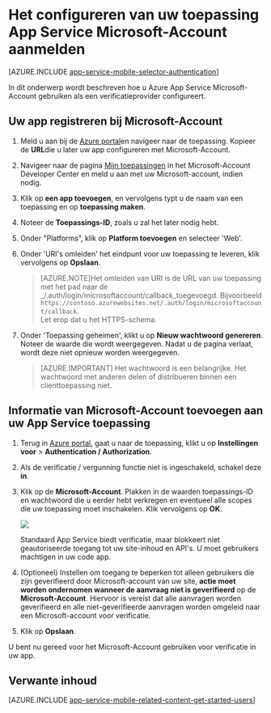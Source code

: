 <properties
    pageTitle="Het Microsoft-Account-verificatie configureren voor de toepassing Services App"
    description="Informatie over het Microsoft-Account-verificatie configureren voor uw App Services-toepassing."
    authors="mattchenderson"
    services="app-service"
    documentationCenter=""
    manager="erikre"
    editor=""/>

<tags
    ms.service="app-service"
    ms.workload="mobile"
    ms.tgt_pltfrm="na"
    ms.devlang="multiple"
    ms.topic="article"
    ms.date="10/01/2016"
    ms.author="mahender"/>

# <a name="how-to-configure-your-app-service-application-to-use-microsoft-account-login"></a>Het configureren van uw toepassing App Service Microsoft-Account aanmelden

[AZURE.INCLUDE [app-service-mobile-selector-authentication](../../includes/app-service-mobile-selector-authentication.md)]

In dit onderwerp wordt beschreven hoe u Azure App Service Microsoft-Account gebruiken als een verificatieprovider configureert. 

## <a name="register-microsoft-account"> </a>Uw app registreren bij Microsoft-Account

1. Meld u aan bij de [Azure portal]en navigeer naar de toepassing. Kopieer de **URL**die u later uw app configureren met Microsoft-Account.

2. Navigeer naar de pagina [Mijn toepassingen] in het Microsoft-Account Developer Center en meld u aan met uw Microsoft-account, indien nodig.

3. Klik op **een app toevoegen**, en vervolgens typt u de naam van een toepassing en op **toepassing maken**.

4. Noteer de **Toepassings-ID**, zoals u zal het later nodig hebt. 

5. Onder "Platforms", klik op **Platform toevoegen** en selecteer 'Web'.

6. Onder 'URI's omleiden' het eindpunt voor uw toepassing te leveren, klik vervolgens op **Opslaan**. 
 
    >[AZURE.NOTE]Het omleiden van URI is de URL van uw toepassing met het pad naar de _/.auth/login/microsoftaccount/callback_toegevoegd. Bijvoorbeeld `https://contoso.azurewebsites.net/.auth/login/microsoftaccount/callback`.   
    >Let erop dat u het HTTPS-schema.

7. Onder 'Toepassing geheimen', klikt u op **Nieuw wachtwoord genereren**. Noteer de waarde die wordt weergegeven. Nadat u de pagina verlaat, wordt deze niet opnieuw worden weergegeven.


    > [AZURE.IMPORTANT] Het wachtwoord is een belangrijke. Het wachtwoord met anderen delen of distribueren binnen een clienttoepassing niet.

## <a name="secrets"> </a>Informatie van Microsoft-Account toevoegen aan uw App Service toepassing

1. Terug in [Azure portal], gaat u naar de toepassing, klikt u op **Instellingen voor** > **Authentication / Authorization**.

2. Als de verificatie / vergunning functie niet is ingeschakeld, schakel deze **in**.

3. Klik op de **Microsoft-Account**. Plakken in de waarden toepassings-ID en wachtwoord die u eerder hebt verkregen en eventueel alle scopes die uw toepassing moet inschakelen. Klik vervolgens op **OK**.

    ![][1]

    Standaard App Service biedt verificatie, maar blokkeert niet geautoriseerde toegang tot uw site-inhoud en API's. U moet gebruikers machtigen in uw code app.

4. (Optioneel) Instellen om toegang te beperken tot alleen gebruikers die zijn geverifieerd door Microsoft-account van uw site, **actie moet worden ondernomen wanneer de aanvraag niet is geverifieerd** op de **Microsoft-Account**. Hiervoor is vereist dat alle aanvragen worden geverifieerd en alle niet-geverifieerde aanvragen worden omgeleid naar een Microsoft-account voor verificatie.

5. Klik op **Opslaan**.

U bent nu gereed voor het Microsoft-Account gebruiken voor verificatie in uw app.

## <a name="related-content"> </a>Verwante inhoud

[AZURE.INCLUDE [app-service-mobile-related-content-get-started-users](../../includes/app-service-mobile-related-content-get-started-users.md)]


<!-- Images. -->

[0]: ./media/app-service-mobile-how-to-configure-microsoft-authentication/app-service-microsoftaccount-redirect.png
[1]: ./media/app-service-mobile-how-to-configure-microsoft-authentication/mobile-app-microsoftaccount-settings.png

<!-- URLs. -->

[Mijn toepassingen]: http://go.microsoft.com/fwlink/p/?LinkId=262039
[Azure portal]: https://portal.azure.com/
